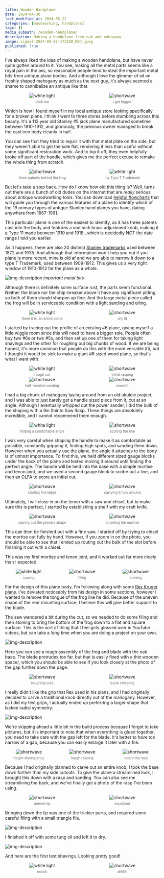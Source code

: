 ```yaml
---
title: Wooden Handplane
date: 2024-04-30
last_modified_at: 2024-05-22
categories: [woodworking, handplane]
tags: []
media_subpath: /wooden-handplane/
description: Making a handplane from oak and mahogany.
image: signal-2024-05-22-172558_004.jpeg
published: True
---
```


<style>
    .grid-2x2 {
        display: grid;
        grid-template-columns: 1fr 1fr;
        grid-template-rows: auto auto;
        column-gap: 20px; /* Keep horizontal gap */
        justify-items: center;
    }
    .grid-3x2 {
        display: grid;
        grid-template-columns: 1fr 1fr 1fr;
        grid-template-rows: auto auto;
        column-gap: 20px; /* Keep horizontal gap */
        justify-items: center;
    }
    .grid-container {
        justify-items: center;
    }
    .grid-container > div {
        display: flex;
        flex-direction: column;
        align-items: center;
        height: 100%; /* Ensure the div takes full height of the grid cell */
        justify-content: flex-end; /* Align items to the bottom */
    }
    .grid-container img {
        width: auto;
        max-width: 100%;
        height: auto;
        object-fit: cover;
        display: block;
        margin-bottom: 5px; /* Small margin to separate the image and caption */
    }
    .grid-container .caption em {
        display: block;
        text-align: center;
        font-style: normal;
        font-size: 80%;
        padding: 0;
        color: #6d6c6c;
    }
</style>

I've always liked the idea of making a wooden handplane, but have never quite gotten around to it. You see, making all the metal parts seems like a royal pain in the ass, so reasonable people tend to steal the important metal bits from antique plane bodies. And although I love the glimmer of oil on freshly shaped mahogany as much as the next guy, it's always seemed a shame to cannibalize an antique like that.

<div class="grid-container grid-2x2">
    <div>
        <img src="20240420_185315.jpg" alt="white light">
    </div>
    <div>
        <img src="20240430_185813.jpg" alt="shortwave">
    </div>
    <div class="caption">
        <em>click me</em>
    </div>
    <div class="caption">
        <em>i get bigger</em>
    </div>
</div>

Which is how I found myself in my local antique store looking specifically for a broken plane. I think I went to three stores before stumbling across this beauty. It's a 112 year old Stanley #5 jack plane manufactured sometime between 1910-1912, and gloriously, the previous owner managed to break the cast iron body cleanly in half. 

You can see that they tried to repair it with that metal plate on the side, but they weren't able to get the sole flat, rendering it less than useful without some significant restoration work. And to top it off, they even helpfully broke off part of the handle, which gives me the perfect excuse to remake the whole thing from scratch.

<div class="grid-container grid-2x2">
    <div>
        <img src="signal-2024-05-24-212738_002.jpeg" alt="shortwave">
    </div>
    <div>
        <img src="signal-2024-05-20-193343_002.jpeg" alt="white light">
    </div>
    <div class="caption">
        <em>three patents behind the frog</em>
    </div>
    <div class="caption">
        <em>my Type T Trademark</em>
    </div>
</div>


But let's take a step back. How do I know how old this thing is? Well, turns out there are a bunch of old dudes on the internet that are _really_ serious about antique woodworking tools. You can download [helpful flowcharts](https://woodandshop.com/wp-content/uploads/2021/01/stanley-bailey-handplane-type-study-flow-chart-2021.pdf) that will guide you through the various features of a plane to identify which of the 19 primary types of antique Stanley hand planes you have, dating anywhere from 1867-1961. 

This particular plane is one of the easiest to identify, as it has three patents cast into the body and features a one inch brass adjustment knob, making it a Type 11 made between 1910 and 1918...which is decidedly NOT the date range I told you earlier.

As it happens, there are also 20 distinct [Stanley trademarks](https://virginiatoolworks.com/2015/02/16/stanley-trademark-stamps/) used between 1872 and 1935. And although that information won't help you out if you plane is more recent, mine is old af and we are able to narrow it down to a type T Trademark, used between 1909-1912. This gives us a very tight window of 1910-1912 for the plane as a whole.


![img-description](20240420_194523.jpg)
_important metal bits_

Although there is definitely some surface rust, the parts seem functional. Neither the blade nor the chip-breaker above it have any significant pitting, so both of them should sharpen up fine. And the large metal piece called the frog will be in serviceable condition with a light sanding and oiling. 

<div class="grid-container grid-2x2">
    <div>
        <img src="20240420_203449.jpg" alt="white light">
    </div>
    <div>
        <img src="20240420_203948.jpg" alt="shortwave">
    </div>
    <div class="caption">
        <em>there it is, an entire plane</em>
    </div>
    <div class="caption">
        <em>dry fit</em>
    </div>
</div>

I started by tracing out the profile of an existing #6 plane, giving myself a little wiggle room since this will need to have a bigger sole. People often buy two #6s or two #5s, and then set up one of them for taking light shavings and the other for roughing out big chunks of wood. If we are being honest, it's more common that people do this with the more versatile #5, but I thought it would be sick to make a giant #6 sized wood plane, so that's what I went with.



<div class="grid-container grid-2x2">
    <div>
        <img src="20240420_223625.jpg" alt="white light">
    </div>
    <div>
        <img src="20240420_230114.jpg" alt="shortwave">
    </div>
    <div class="caption">
        <em>rough cut</em>
    </div>
    <div class="caption">
        <em>initial rasping</em>
    </div>
</div>

<div class="grid-container grid-2x2">
    <div>
        <img src="20240421_111424.jpg" alt="shortwave">
    </div>
    <div>
        <img src="20240421_113350.jpg" alt="shortwave">
    </div>
    <div class="caption">
        <em>half-hearted sanding</em>
    </div>
    <div class="caption">
        <em>oooooh</em>
    </div>
</div>
 
I had a big chunk of mahogany laying around from an old ukulele project, and I was able to just barely get a handle sized piece from it, cut at an angle. Although I eventually whipped out the power sander, I did the bulk of the shaping with a 9in Shinto Saw Rasp. These things are absolutely incredible, and I cannot recommend them enough. 

<div class="grid-container grid-2x2">
    <div>
        <img src="cropped.jpg" alt="white light">
    </div>
    <div>
        <img src="20240421_151630.jpg" alt="shortwave">
    </div>
    <div class="caption">
        <em>finding a comfortable angle</em>
    </div>
    <div class="caption">
        <em>scoring the line</em>
    </div>
</div>

I was very careful when shaping the handle to make it as comfortable as possible, constantly gripping it, finding high spots, and sanding them down. However when you actually use the plane, the angle it attaches to the body is of utmost importance. To find this, we held different sized gauge blocks under the back of the plane and tested moving it around until finding the perfect angle. The handle will be held into the base with a simple mortise and tenon joint, and we used a second gauge block to scribe out a line, and then an OLFA to score an initial cut. 

<div class="grid-container grid-2x2">
    <div>
        <img src="20240421_152454.jpg" alt="shortwave">
    </div>
    <div>
        <img src="20240421_160910.jpg" alt="shortwave">
    </div>
    <div class="caption">
        <em>starting the ledge</em>
    </div>
    <div class="caption">
        <em>carrying it fully around</em>
    </div>
</div>

Ultimately, I will close in on the tenon with a saw and chisel, but to make sure this is perfect, I started by establishing a shelf with my craft knife. 

<div class="grid-container grid-2x2">
    <div>
        <img src="20240423_184557.jpg" alt="shortwave">
    </div>
    <div>
        <img src="20240423_214428.jpg" alt="shortwave">
    </div>
    <div class="caption">
        <em>sawing out the primary shape</em>
    </div>
    <div class="caption">
        <em>chiseling the mortise</em>
    </div>
</div>

This can then be finished out with a fine saw. I started off by trying to chisel the mortise out fully by hand. However, if you zoom in on the photo, you should be able to see that I ended up routing out the bulk of the slot before finishing it out with a chisel. 

This was my first mortise and tenon joint, and it worked out far more nicely than I expected.

<div class="grid-container grid-3x2">
    <div>
        <img src="20240420_210025.jpg" alt="white light">
    </div>
    <div>
        <img src="20240420_211950.jpg" alt="shortwave">
    </div>
    <div>
        <img src="20240421_130814.jpg" alt="shortwave">
    </div>
    <div class="caption">
        <em>sawing</em>
    </div>
    <div class="caption">
        <em>filing</em>
    </div>
    <div class="caption">
        <em>stoning</em>
    </div>
</div>

For the design of this plane body, I'm following along with some [Rex Kruger plans](https://www.rexkrueger.com/store/p/plans-adjustable-jointer-plane). I've deviated noticeably from his design in some sections, however I wanted to remove the tongue of the frog like he did. Because of the uneven shape of the rear mounting surface, I believe this will give better support to the blade.

The saw wandered a bit during the cut, so we needed to do some filing and then stoning to bring the bottom of the frog down to a flat and square surface. This is the sort of thing that I feel gets glossed over in YouTube videos, but can take a _long_ time when you are doing a project on your own.

![img-description](20240421_145921.jpg)

Here you can see a rough assembly of the frog and blade with the oak base. The blade protrudes too far, but that is easily fixed with a thin wooden spacer, which you should be able to see if you look closely at the photo of the gap further down the page.


<div class="grid-container grid-2x2">
    <div>
        <img src="20240424_203332.jpg" alt="shortwave">
    </div>
    <div>
        <img src="20240424_204146.jpg" alt="shortwave">
    </div>
    <div class="caption">
        <em>roughing cuts</em>
    </div>
    <div class="caption">
        <em>quick chiseling</em>
    </div>
</div>

I really didn't like the grip that Rex used in his plans, and I had originally decided to carve a traditional knob directly out of the mahogany. However, as I did my test grips, I actually ended up preferring a larger shape that lacked radial symmetry.  

![img-description](signal-2024-05-20-193356_002.jpeg)

We're skipping ahead a little bit in the build process because I forgot to take pictures, but it is important to note that when everything is glued together, you need to take care with the gap left for the blade. It's better to have too narrow of a gap, because you can easily enlarge it later with a file.


<div class="grid-container grid-3x2">
    <div>
        <img src="20240430_165539.jpg" alt="shortwave">
    </div>
    <div>
        <img src="20240430_170340.jpg" alt="shortwave">
    </div>
    <div>
        <img src="20240430_165611.jpg" alt="shortwave">
    </div>
    <div class="caption">
        <em>height discrepancy</em>
    </div>
    <div class="caption">
        <em>rough rasping</em>
    </div>
    <div class="caption">
        <em>notice the rasp</em>
    </div>
</div>

Because I had originally planned to carve out an entire knob, I took the base down further than my side cutouts. To give the plane a streamlined look, I brought this down with a rasp and sanding. You can also see me streamlining the back, and we've finally got a photo of the rasp I've been using.

<div class="grid-container grid-2x2">
    <div>
        <img src="20240430_171640.jpg" alt="shortwave">
    </div>
    <div>
        <img src="20240430_183719.jpg" alt="shortwave">
    </div>
    <div class="caption">
        <em>uneven lip</em>
    </div>
    <div class="caption">
        <em>equalized</em>
    </div>
</div>

Bringing down the lip was one of the trickier parts, and required some careful filing with a small triangle file.

![img-description](20240430_181845.jpg)

I finished it off with some tung oil and left it to dry. 


![img-description](20240420_204527.jpg)

And here are the first test shavings. Looking pretty good!


<div class="grid-container grid-2x2">
    <div>
        <img src="signal-2024-05-22-172558_002.jpeg" alt="white light">
    </div>
    <div>
        <img src="signal-2024-05-22-172558_003.jpeg" alt="shortwave">
    </div>
    <div class="caption">
        <em>ooooh</em>
    </div>
    <div class="caption">
        <em>ahhhh</em>
    </div>
</div>
<!-- 
<div class="grid-container grid-2x2">
    <div>
        <img src="signal-2024-05-22-172558_004.jpeg" alt="shortwave">
    </div>
    <div>
        <img src="signal-2024-05-22-172558_005.jpeg" alt="shortwave">
    </div>
    <div class="caption">
        <em>so</em>
    </div>
    <div class="caption">
        <em>prettty</em>
    </div>
</div> -->
